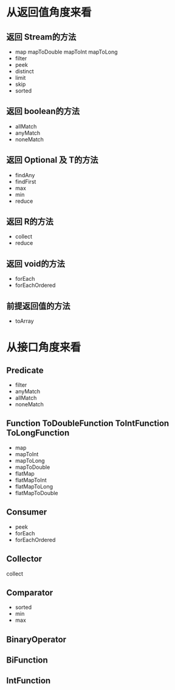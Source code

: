 # 从返回值角度来看
## 返回 Stream的方法

  * map mapToDouble mapToInt mapToLong 
  * filter
  * peek
  * distinct
  * limit
  * skip
  * sorted  
  
##  返回 boolean的方法

  * allMatch
  * anyMatch
  * noneMatch
  
## 返回 Optional<T> 及 T的方法
  
  * findAny 
  * findFirst
  * max
  * min
  * reduce  
  
## 返回 R的方法

  * collect
  * reduce
 
## 返回 void的方法

  * forEach
  * forEachOrdered
  
## 前提返回值的方法

  * toArray
  
# 从接口角度来看
## Predicate

  * filter
  * anyMatch
  * allMatch
  * noneMatch

## Function ToDoubleFunction ToIntFunction  ToLongFunction

  * map
  * mapToInt
  * mapToLong
  * mapToDouble
  * flatMap
  * flatMapToInt
  * flatMapToLong
  * flatMapToDouble

## Consumer

  * peek
  * forEach
  * forEachOrdered

## Collector
collect
## Comparator

  * sorted
  * min
  * max

## BinaryOperator
## BiFunction
## IntFunction
